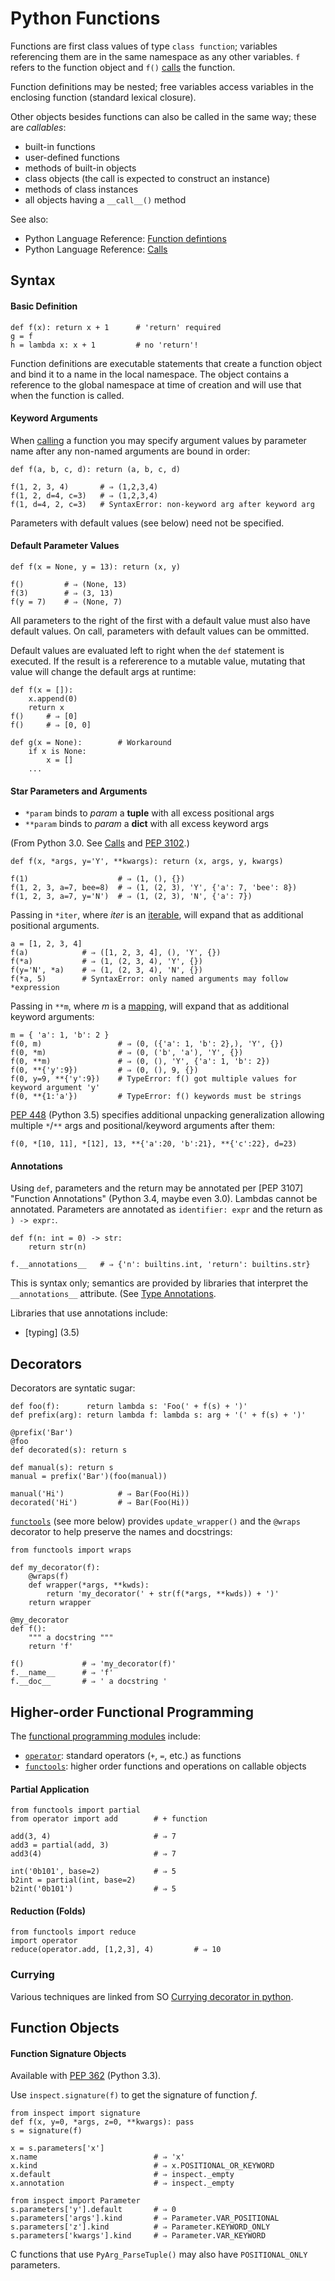 Python Functions
================

Functions are first class values of type `class function`; variables
referencing them are in the same namespace as any other variables. `f`
refers to the function object and `f()` [calls][Calls] the function.

Function definitions may be nested; free variables access variables in
the enclosing function (standard lexical closure).

Other objects besides functions can also be called in the same way;
these are _callables_:
  * built-in functions
  * user-defined functions
  * methods of built-in objects
  * class objects (the call is expected to construct an instance)
  * methods of class instances
  * all objects having a `__call__()` method

See also:
* Python Language Reference: [Function defintions][funcdef]
* Python Language Reference: [Calls]


Syntax
------

#### Basic Definition

    def f(x): return x + 1      # 'return' required
    g = f
    h = lambda x: x + 1         # no 'return'!

Function definitions are executable statements that create a function
object and bind it to a name in the local namespace. The object
contains a reference to the global namespace at time of creation and
will use that when the function is called.

#### Keyword Arguments

When [calling][Calls] a function you may specify argument values by
parameter name after any non-named arguments are bound in order:

    def f(a, b, c, d): return (a, b, c, d)

    f(1, 2, 3, 4)       # ⇒ (1,2,3,4)
    f(1, 2, d=4, c=3)   # ⇒ (1,2,3,4)
    f(1, d=4, 2, c=3)   # SyntaxError: non-keyword arg after keyword arg

Parameters with default values (see below) need not be specified.

#### Default Parameter Values

    def f(x = None, y = 13): return (x, y)

    f()         # ⇒ (None, 13)
    f(3)        # ⇒ (3, 13)
    f(y = 7)    # ⇒ (None, 7)

All parameters to the right of the first with a default value must
also have default values. On call, parameters with default values can
be ommitted.

Default values are evaluated left to right when the `def` statement is
executed. If the result is a refererence to a mutable value, mutating
that value will change the default args at runtime:

    def f(x = []):
        x.append(0)
        return x
    f()     # ⇒ [0]
    f()     # ⇒ [0, 0]

    def g(x = None):        # Workaround
        if x is None:
            x = []
        ...

#### Star Parameters and Arguments

* `*param` binds to _param_ a **tuple** with all excess positional args
* `**param` binds to _param_ a **dict** with all excess keyword args

(From Python 3.0. See [Calls] and [PEP 3102].)

    def f(x, *args, y='Y', **kwargs): return (x, args, y, kwargs)

    f(1)                    # ⇒ (1, (), {})
    f(1, 2, 3, a=7, bee=8)  # ⇒ (1, (2, 3), 'Y', {'a': 7, 'bee': 8})
    f(1, 2, 3, a=7, y='N')  # ⇒ (1, (2, 3), 'N', {'a': 7})

Passing in `*iter`, where _iter_ is an [iterable], will expand that as
additional positional arguments.

    a = [1, 2, 3, 4]
    f(a)            # ⇒ ([1, 2, 3, 4], (), 'Y', {})
    f(*a)           # ⇒ (1, (2, 3, 4), 'Y', {})
    f(y='N', *a)    # ⇒ (1, (2, 3, 4), 'N', {})
    f(*a, 5)        # SyntaxError: only named arguments may follow *expression

Passing in `**m`, where _m_ is a [mapping], will expand that as
additional keyword arguments:

    m = { 'a': 1, 'b': 2 }
    f(0, m)                 # ⇒ (0, ({'a': 1, 'b': 2},), 'Y', {})
    f(0, *m)                # ⇒ (0, ('b', 'a'), 'Y', {})
    f(0, **m)               # ⇒ (0, (), 'Y', {'a': 1, 'b': 2})
    f(0, **{'y':9})         # ⇒ (0, (), 9, {})
    f(0, y=9, **{'y':9})    # TypeError: f() got multiple values for keyword argument 'y'
    f(0, **{1:'a'})         # TypeError: f() keywords must be strings

[PEP 448] (Python 3.5) specifies additional unpacking generalization
allowing multiple `*`/`**` args and positional/keyword arguments after
them:

    f(0, *[10, 11], *[12], 13, **{'a':20, 'b':21}, **{'c':22}, d=23)

#### Annotations

Using `def`, parameters and the return may be annotated per [PEP 3107]
"Function Annotations" (Python 3.4, maybe even 3.0). Lambdas cannot be
annotated. Parameters are annotated as `identifier: expr` and the
return as `) -> expr:`. 

    def f(n: int = 0) -> str:
        return str(n)

    f.__annotations__   # ⇒ {'n': builtins.int, 'return': builtins.str}

This is syntax only; semantics are provided by libraries that
interpret the `__annotations__` attribute. (See [Type Annotations](
types.md#type-annotations).

Libraries that use annotations include:
* [typing] (3.5)


Decorators
----------

Decorators are syntatic sugar:

    def foo(f):      return lambda s: 'Foo(' + f(s) + ')'
    def prefix(arg): return lambda f: lambda s: arg + '(' + f(s) + ')'

    @prefix('Bar')
    @foo
    def decorated(s): return s

    def manual(s): return s
    manual = prefix('Bar')(foo(manual))

    manual('Hi')            # ⇒ Bar(Foo(Hi))
    decorated('Hi')         # ⇒ Bar(Foo(Hi))

[`functools`] (see more below) provides `update_wrapper()` and the
`@wraps` decorator to help preserve the names and docstrings:

    from functools import wraps

    def my_decorator(f):
        @wraps(f)
        def wrapper(*args, **kwds):
            return 'my_decorator(' + str(f(*args, **kwds)) + ')'
        return wrapper

    @my_decorator
    def f():
        """ a docstring """
        return 'f'

    f()             # ⇒ 'my_decorator(f)'
    f.__name__      # ⇒ 'f'
    f.__doc__       # ⇒ ' a docstring '


Higher-order Functional Programming
-----------------------------------

The [functional programming modules][fpmods] include:
* [`operator`]: standard operators (`+`, `=`, etc.) as functions
* [`functools`]: higher order functions and operations on callable objects

#### Partial Application

    from functools import partial
    from operator import add        # + function

    add(3, 4)                       # ⇒ 7
    add3 = partial(add, 3)
    add3(4)                         # ⇒ 7

    int('0b101', base=2)            # ⇒ 5
    b2int = partial(int, base=2)
    b2int('0b101')                  # ⇒ 5

#### Reduction (Folds)

    from functools import reduce
    import operator
    reduce(operator.add, [1,2,3], 4)         # ⇒ 10

### Currying

Various techniques are linked from SO [Currying decorator in python](
https://stackoverflow.com/q/9458271/107294).


Function Objects
----------------

#### Function Signature Objects

Available with [PEP 362] (Python 3.3).  

Use `inspect.signature(f)` to get the signature of function _f_.

    from inspect import signature
    def f(x, y=0, *args, z=0, **kwargs): pass
    s = signature(f)

    x = s.parameters['x']
    x.name                          # ⇒ 'x'
    x.kind                          # ⇒ x.POSITIONAL_OR_KEYWORD
    x.default                       # ⇒ inspect._empty
    x.annotation                    # ⇒ inspect._empty

    from inspect import Parameter
    s.parameters['y'].default       # ⇒ 0
    s.parameters['args'].kind       # ⇒ Parameter.VAR_POSITIONAL
    s.parameters['z'].kind          # ⇒ Parameter.KEYWORD_ONLY
    s.parameters['kwargs'].kind     # ⇒ Parameter.VAR_KEYWORD

C functions that use `PyArg_ParseTuple()` may also have
`POSITIONAL_ONLY` parameters.


[Calls]: https://docs.python.org/3/reference/expressions.html#calls
[funcdef]: https://docs.python.org/3/reference/compound_stmts.html#function-definitions
[PEP 3102]: https://www.python.org/dev/peps/pep-3102/
[iterable]: https://docs.python.org/3/glossary.html#term-iterable
[mapping]: https://docs.python.org/3/glossary.html#term-mapping
[PEP 448]: https://www.python.org/dev/peps/pep-0448/
[fpmods]: https://docs.python.org/3/library/functional.html
[`operator`]: https://docs.python.org/3/library/operator.html
[`functools`]: https://docs.python.org/3/library/functools.html
[PEP 362]: https://www.python.org/dev/peps/pep-0362/
